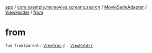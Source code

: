[app](../../../index.md) / [com.example.mymovies.screens.search](../../index.md) / [MovieSerieAdapter](../index.md) / [ViewHolder](index.md) / [from](./from.md)

# from

`fun from(parent: `[`ViewGroup`](https://developer.android.com/reference/android/view/ViewGroup.html)`): `[`ViewHolder`](index.md)